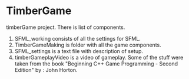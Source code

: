 # TimberGame

timberGame project. There is list of components.
1. SFML_working consists of all the settings for SFML.
2. TimberGameMaking is folder with all the game components.
3. SFML_settings is a text file with description of setup.
4. timberGameplayVideo is a video of gameplay.
Some of the stuff were taken from the book "Beginning C++ Game Programming - Second Edition" by : John Horton.
